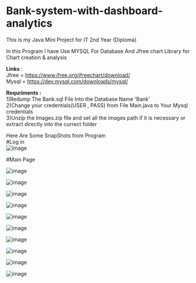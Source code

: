 # Bank-system-with-dashboard-analytics
This is my Java Mini Project for IT 2nd Year (Diploma)


In this Program I have Use MYSQL For Database And Jfree chart Library for Chart creation & analysis

<b>Links</b> :<br>
Jfree = https://www.jfree.org/jfreechart/download/
<br>
Mysql = https://dev.mysql.com/downloads/mysql/

<b>Requriments :</b> <br>
1)Redump The Bank.sql File Into the Database Name 'Bank'
<br>
2)Change your credentials(USER , PASS) from File Main.java to Your Mysql credentials
<br>
3)Unzip the Images.zip file and set all the images path if it is necessary or extract directly into the currect folder 


Here Are Some SnapShots from Program<br>
#Log in
<br>
![image](https://github.com/jilldhandhukiya2005/Bank-system-with-dashboard-analytics/assets/84569483/958a1ce0-aeea-4fe6-bdf3-86b33df8d6dd)



#Main Page<br>

![image](https://github.com/jilldhandhukiya2005/Bank-system-with-dashboard-analytics/assets/84569483/485c8b0c-222c-4f0e-86d1-529319b76961)


![image](https://github.com/jilldhandhukiya2005/Bank-system-with-dashboard-analytics/assets/84569483/0ac1cc06-b94e-4ab5-9631-0f28284438ba)


![image](https://github.com/jilldhandhukiya2005/Bank-system-with-dashboard-analytics/assets/84569483/5e7a69c1-2c29-479b-9b4b-238998a18f25)


![image](https://github.com/jilldhandhukiya2005/Bank-system-with-dashboard-analytics/assets/84569483/7885d404-1c6a-4c11-8bbb-10043b105fd4)


![image](https://github.com/jilldhandhukiya2005/Bank-system-with-dashboard-analytics/assets/84569483/8017938e-bca7-4472-be10-3f9ffb696360)


![image](https://github.com/jilldhandhukiya2005/Bank-system-with-dashboard-analytics/assets/84569483/e9280e14-cade-4fc1-a468-c307ef64a7e4)


![image](https://github.com/jilldhandhukiya2005/Bank-system-with-dashboard-analytics/assets/84569483/753bb997-0617-407f-99a1-cc26016e5f6b)


![image](https://github.com/jilldhandhukiya2005/Bank-system-with-dashboard-analytics/assets/84569483/c0a21c22-4335-4183-8593-d74581fa3946)


![image](https://github.com/jilldhandhukiya2005/Bank-system-with-dashboard-analytics/assets/84569483/821f614a-88ff-42c4-87e3-d7a1ee9d9259)


![image](https://github.com/jilldhandhukiya2005/Bank-system-with-dashboard-analytics/assets/84569483/98941a67-f5ca-4418-9dfc-a50bf23ad833)


